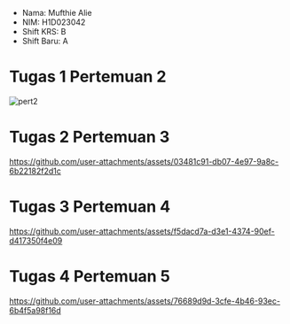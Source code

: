 - Nama: Mufthie Alie
- NIM: H1D023042
- Shift KRS: B
- Shift Baru: A

# Tugas 1 Pertemuan 2
![pert2](https://github.com/user-attachments/assets/1d370b6b-d73a-4081-b87b-8fe990167b21)

# Tugas 2 Pertemuan 3
https://github.com/user-attachments/assets/03481c91-db07-4e97-9a8c-6b22182f2d1c

# Tugas 3 Pertemuan 4
https://github.com/user-attachments/assets/f5dacd7a-d3e1-4374-90ef-d417350f4e09

# Tugas 4 Pertemuan 5
https://github.com/user-attachments/assets/76689d9d-3cfe-4b46-93ec-6b4f5a98f16d

